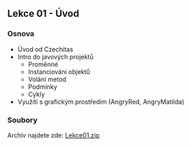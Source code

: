 Lekce 01 - Úvod
---------------------------

### Osnova

* Úvod od Czechitas
* Intro do javových projektů
    * Proměnné
    * Instanciování objektů
    * Volání metod
    * Podmínky
    * Cykly
* Využití s grafickým prostředím (AngryRed, AngryMatilda)

### Soubory

Archív najdete zde: [Lekce01.zip](/data/2020-podzim/java-online/Lekce01.zip)